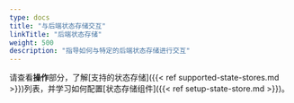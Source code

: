 ```yaml
---
type: docs
title: "与后端状态存储交互"
linkTitle: "后端状态存储"
weight: 500
description: "指导如何与特定的后端状态存储进行交互"
---
```


请查看**操作**部分，了解[支持的状态存储]({{< ref supported-state-stores.md >}})列表，并学习如何配置[状态存储组件]({{< ref setup-state-store.md >}})。